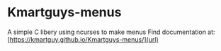 # Kmartguys-menus
A simple C libery using ncurses to make menus
Find documentation at: [https://kmartguy.github.io/Kmartguys-menus/](url)
